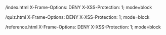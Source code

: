 /index.html
  X-Frame-Options: DENY
  X-XSS-Protection: 1; mode=block
  
/quiz.html
  X-Frame-Options: DENY
  X-XSS-Protection: 1; mode=block
  
/reference.html
  X-Frame-Options: DENY
  X-XSS-Protection: 1; mode=block